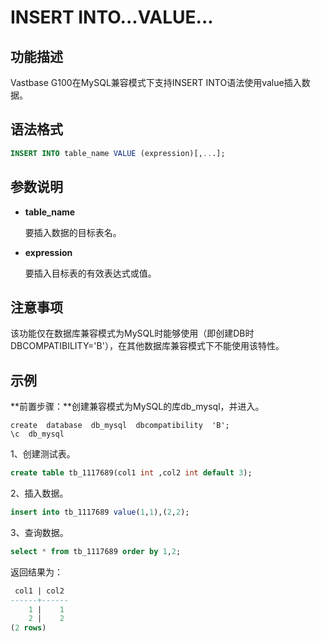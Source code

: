 # INSERT INTO...VALUE...

## 功能描述

Vastbase G100在MySQL兼容模式下支持INSERT INTO语法使用value插入数据。

## 语法格式

```sql
INSERT INTO table_name VALUE (expression)[,...];
```

## 参数说明

- **table_name**

  要插入数据的目标表名。

- **expression**

  要插入目标表的有效表达式或值。

## 注意事项

该功能仅在数据库兼容模式为MySQL时能够使用（即创建DB时DBCOMPATIBILITY='B'），在其他数据库兼容模式下不能使用该特性。

## 示例

**前置步骤：**创建兼容模式为MySQL的库db_mysql，并进入。

```
create  database  db_mysql  dbcompatibility  'B';
\c  db_mysql
```

1、创建测试表。

```sql
create table tb_1117689(col1 int ,col2 int default 3);
```

2、插入数据。

```sql
insert into tb_1117689 value(1,1),(2,2);
```

3、查询数据。

```sql
select * from tb_1117689 order by 1,2;
```

返回结果为：

```sql
 col1 | col2
------+------
    1 |    1
    2 |    2
(2 rows)
```


